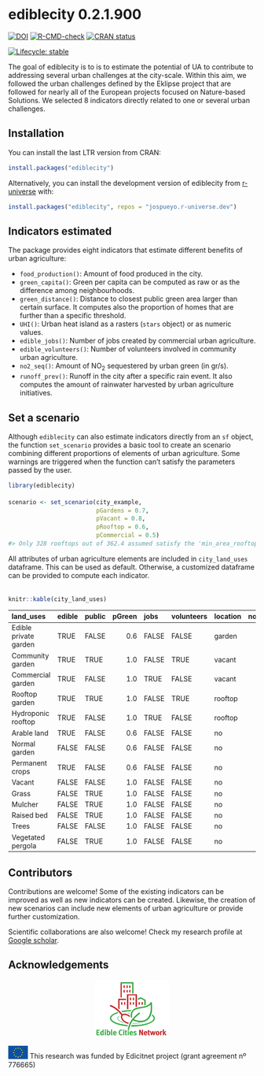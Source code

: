 
<!-- README.md is generated from README.Rmd. Please edit that file -->

# ediblecity 0.2.1.900

<!-- badges: start -->

[![DOI](https://zenodo.org/badge/404743169.svg)](https://zenodo.org/badge/latestdoi/404743169)
[![R-CMD-check](https://github.com/icra/edibleCity/actions/workflows/R-CMD-check.yaml/badge.svg)](https://github.com/icra/edibleCity/actions/workflows/R-CMD-check.yaml)
[![CRAN
status](https://www.r-pkg.org/badges/version/ediblecity)](https://CRAN.R-project.org/package=ediblecity)
<!-- [![Codecov test coverage](https://codecov.io/gh/icra/edibleCity/branch/master/graph/badge.svg)](https://app.codecov.io/gh/icra/edibleCity?branch=master) -->
[![Lifecycle:
stable](https://img.shields.io/badge/lifecycle-stable-brightgreen.svg)](https://lifecycle.r-lib.org/articles/stages.html#stable)
<!-- badges: end -->

The goal of ediblecity is to is to estimate the potential of UA to
contribute to addressing several urban challenges at the city-scale.
Within this aim, we followed the urban challenges defined by the Eklipse
project that are followed for nearly all of the European projects
focused on Nature-based Solutions. We selected 8 indicators directly
related to one or several urban challenges.

## Installation

You can install the last LTR version from CRAN:

``` r
install.packages("ediblecity")
```

Alternatively, you can install the development version of ediblecity
from [r-universe](https://r-universe.dev) with:

``` r
install.packages("ediblecity", repos = "jospueyo.r-universe.dev")
```

## Indicators estimated

The package provides eight indicators that estimate different benefits
of urban agriculture:

- `food_production()`: Amount of food produced in the city.
- `green_capita()`: Green per capita can be computed as raw or as the
  difference among neighbourhoods.
- `green_distance()`: Distance to closest public green area larger than
  certain surface. It computes also the proportion of homes that are
  further than a specific threshold.
- `UHI()`: Urban heat island as a rasters (`stars` object) or as numeric
  values.
- `edible_jobs()`: Number of jobs created by commercial urban
  agriculture.
- `edible_volunteers()`: Number of volunteers involved in community
  urban agriculture.
- `no2_seq()`: Amount of NO<sub>2</sub> sequestered by urban green (in
  gr/s).
- `runoff_prev()`: Runoff in the city after a specific rain event. It
  also computes the amount of rainwater harvested by urban agriculture
  initiatives.

## Set a scenario

Although `ediblecity` can also estimate indicators directly from an `sf`
object, the function `set_scenario` provides a basic tool to create an
scenario combining different proportions of elements of urban
agriculture. Some warnings are triggered when the function can’t satisfy
the parameters passed by the user.

``` r
library(ediblecity)

scenario <- set_scenario(city_example,
                         pGardens = 0.7,
                         pVacant = 0.8,
                         pRooftop = 0.6,
                         pCommercial = 0.5)
#> Only 328 rooftops out of 362.4 assumed satisfy the 'min_area_rooftop'
```

All attributes of urban agriculture elements are included in
`city_land_uses` dataframe. This can be used as default. Otherwise, a
customized dataframe can be provided to compute each indicator.

``` r

knitr::kable(city_land_uses)
```

| land_uses             | edible | public | pGreen | jobs  | volunteers | location | no2_seq1 | no2_seq2 | food1 | food2 | CN1 | CN2 | water_storage1 | water_storage2 | water_storage |
|:----------------------|:-------|:-------|-------:|:------|:-----------|:---------|---------:|---------:|------:|------:|----:|----:|---------------:|---------------:|:--------------|
| Edible private garden | TRUE   | FALSE  |    0.6 | FALSE | FALSE      | garden   |     0.07 |     0.09 |   0.2 |   6.6 |  85 |  88 |              0 |             10 | TRUE          |
| Community garden      | TRUE   | TRUE   |    1.0 | FALSE | TRUE       | vacant   |     0.07 |     0.09 |   0.2 |   2.2 |  85 |  88 |              0 |             10 | TRUE          |
| Commercial garden     | TRUE   | FALSE  |    1.0 | TRUE  | FALSE      | vacant   |     0.07 |     0.09 |   4.0 |   6.6 |  85 |  85 |              0 |             10 | TRUE          |
| Rooftop garden        | TRUE   | TRUE   |    1.0 | FALSE | TRUE       | rooftop  |     0.07 |     0.07 |   0.2 |   2.2 |  67 |  88 |              0 |             10 | TRUE          |
| Hydroponic rooftop    | TRUE   | FALSE  |    1.0 | TRUE  | FALSE      | rooftop  |     0.07 |     0.07 |   9.0 |  19.0 |  98 |  98 |              0 |             10 | TRUE          |
| Arable land           | TRUE   | FALSE  |    0.6 | FALSE | FALSE      | no       |     0.00 |     0.07 |   4.0 |   6.6 |  85 |  88 |              0 |              0 | FALSE         |
| Normal garden         | FALSE  | FALSE  |    0.6 | FALSE | FALSE      | no       |     0.07 |     0.07 |   1.0 |   1.0 |  74 |  86 |              0 |             10 | TRUE          |
| Permanent crops       | TRUE   | FALSE  |    0.6 | FALSE | FALSE      | no       |     0.09 |     0.09 |   4.0 |   6.6 |  65 |  77 |              0 |              0 | FALSE         |
| Vacant                | FALSE  | FALSE  |    1.0 | FALSE | FALSE      | no       |     0.07 |     0.09 |   1.0 |   1.0 |  74 |  87 |              0 |              0 | FALSE         |
| Grass                 | FALSE  | TRUE   |    1.0 | FALSE | FALSE      | no       |     0.07 |     0.07 |   1.0 |   1.0 |  74 |  86 |              0 |              0 | FALSE         |
| Mulcher               | FALSE  | TRUE   |    1.0 | FALSE | FALSE      | no       |     0.00 |     0.00 |   1.0 |   1.0 |  88 |  88 |              0 |              0 | FALSE         |
| Raised bed            | FALSE  | TRUE   |    1.0 | FALSE | FALSE      | no       |     0.07 |     0.07 |   1.0 |   1.0 |  67 |  88 |              0 |              0 | FALSE         |
| Trees                 | FALSE  | FALSE  |    1.0 | FALSE | FALSE      | no       |     0.11 |     0.11 |   1.0 |   1.0 |  70 |  77 |              0 |              0 | FALSE         |
| Vegetated pergola     | FALSE  | TRUE   |    1.0 | FALSE | FALSE      | no       |     0.07 |     0.07 |   1.0 |   1.0 |  98 |  98 |              0 |              0 | FALSE         |

## Contributors

Contributions are welcome! Some of the existing indicators can be
improved as well as new indicators can be created. Likewise, the
creation of new scenarios can include new elements of urban agriculture
or provide further customization.

Scientific collaborations are also welcome! Check my research profile at
[Google
scholar](https://scholar.google.com/citations?user=zP9DBLMAAAAJ&hl=ca).

## Acknowledgements

<p align="center">

<img src="man/figures/README-edicitnet_logo.jpg" style="width:150px"/>

</p>

<img src="man/figures/README-EC_logo.png" style="width:40px"/> This
research was funded by Edicitnet project (grant agreement nº 776665)
